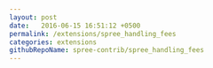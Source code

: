 ```yaml
---
layout: post
date:   2016-06-15 16:51:12 +0500
permalink: /extensions/spree_handling_fees
categories: extensions
githubRepoName: spree-contrib/spree_handling_fees
---
```

